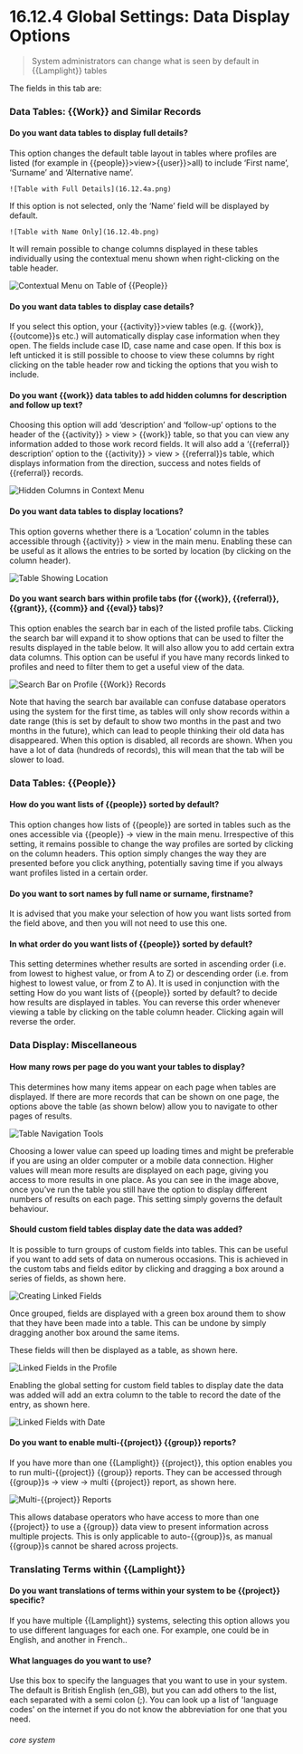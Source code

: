 # 16.12.4 <i class="fas fa-tools"></i> Global Settings: Data Display Options

> System administrators can change what is seen by default in {{Lamplight}} tables



The fields in this tab are:

### Data Tables: {{Work}} and Similar Records

#### Do you want data tables to display full details?

   This option changes the default table layout in tables where profiles are listed (for example in {{people}}>view>{{user}}>all) to include ‘First name’, ‘Surname’ and ‘Alternative name’.
 
    ![Table with Full Details](16.12.4a.png)
    
   If this option is not selected, only the ‘Name’ field will be displayed by default.
        
    ![Table with Name Only](16.12.4b.png)
 
   It will remain possible to change columns displayed in these tables individually using the contextual menu shown when right-clicking on the table header.
   
   ![Contextual Menu on Table of {{People}}](16.12.4c.png)
   
 
#### Do you want data tables to display case details?

   If you select this option, your {{activity}}>view tables (e.g. {{work}}, {{outcome}}s etc.) will automatically display case information when they open. The fields include case ID, case name and case open. If this box is left unticked it is still possible to choose to view these columns by right clicking on the table header row and ticking the options that you wish to include.

#### Do you want {{work}} data tables to add hidden columns for description and follow up text?

  Choosing this option will add ‘description’ and ‘follow-up’ options to the header of the {{activity}} > view > {{work}} table, so that you can view any information added to those work record fields. It will also add a ‘{{referral}} description’ option to the {{activity}} > view > {{referral}}s table, which displays information from the direction, success and notes fields of {{referral}} records.
  
  ![Hidden Columns in Context Menu](16.12.4d.png)
 
#### Do you want data tables to display locations?

  This option governs whether there is a ‘Location’ column in the tables accessible through {{activity}} > view in the main menu. Enabling these can be useful as it allows the entries to be sorted by location (by clicking on the column header).
  
  ![Table Showing Location](16.12.4e.png)
 
#### Do you want search bars within profile tabs (for {{work}}, {{referral}}, {{grant}}, {{comm}} and {{eval}} tabs)?

   This option enables the search bar in each of the listed profile tabs. Clicking the search bar will expand it to show options that can be used to filter the results displayed in the table below. It will also allow you to add certain extra data columns. This option can be useful if you have many records linked to profiles and need to filter them to get a useful view of the data.
   
   ![Search Bar on Profile {{Work}} Records](16.12.4f.png)
 
   Note that having the search bar available can confuse database operators using the system for the first time, as tables will only show records within a date range (this is set by default to show two months in the past and two months in the future), which can lead to people thinking their old data has disappeared. When this option is disabled, all records are shown.  When you have a lot of data (hundreds of records), this will mean that the tab will be slower to load.


### Data Tables: {{People}}

#### How do you want lists of {{people}} sorted by default?

   This option changes how lists of {{people}} are sorted in tables such as the ones accessible via {{people}} -> view in the main menu. Irrespective of this setting, it remains possible to change the way profiles are sorted by clicking on the column headers. This option simply changes the way they are presented before you click anything, potentially saving time if you always want profiles listed in a certain order.
   
#### Do you want to sort names by full name or surname, firstname?

   It is advised that you make your selection of how you want lists sorted from the field above, and then you will not need to use this one.

#### In what order do you want lists of {{people}} sorted by default?

   This setting determines whether results are sorted in ascending order (i.e. from lowest to highest value, or from A to Z) or descending order (i.e. from highest to lowest value, or from Z to A). It is used in conjunction with the setting How do you want lists of {{people}} sorted by default? to decide how results are displayed in tables. You can reverse this order whenever viewing a table by clicking on the table column header. Clicking again will reverse the order.
   
### Data Display: Miscellaneous

#### How many rows per page do you want your tables to display?

   This determines how many items appear on each page when tables are displayed. If there are more records that can be shown on one page, the options above the table (as shown below) allow you to navigate to other pages of results.
   
   ![Table Navigation Tools](16.12.4g.png)
 
   Choosing a lower value can speed up loading times and might be preferable if you are using an older computer or a mobile data connection. Higher values will mean more results are displayed on each page, giving you access to more results in one place.
As you can see in the image above, once you’ve run the table you still have the option to display different numbers of results on each page. This setting simply governs the default behaviour.

#### Should custom field tables display date the data was added?

   It is possible to turn groups of custom fields into tables. This can be useful if you want to add sets of data on numerous occasions. This is achieved in the custom tabs and fields editor by clicking and dragging a box around a series of fields, as shown here.
   
   ![Creating Linked Fields](16.12.4h.png)
  
   Once grouped, fields are displayed with a green box around them to show that they have been made into a table. This can be undone by simply dragging another box around the same items.
   
   These fields will then be displayed as a table, as shown here.
   
   ![Linked Fields in the Profile](16.12.4i.png)
 
   Enabling the global setting for custom field tables to display date the data was added will add an extra column to the table to record the date of the entry, as shown here.
   
   ![Linked Fields with Date](16.12.4j.png)
 
#### Do you want to enable multi-{{project}} {{group}} reports?
  
   If you have more than one {{Lamplight}} {{project}}, this option enables you to run multi-{{project}} {{group}} reports. They can be accessed through {{group}}s -> view -> multi {{project}} report, as shown here.
   
   ![Multi-{{project}} Reports](16.12.4k.png)
 
   This allows database operators who have access to more than one {{project}} to use a {{group}} data view to present information across multiple projects. This is only applicable to auto-{{group}}s, as manual {{group}}s cannot be shared across projects.

### Translating Terms within {{Lamplight}}

#### Do you want translations of terms within your system to be {{project}} specific?

   If you have multiple {{Lamplight}} systems, selecting this option allows you to use different languages for each one. For example, one could be in English, and another in French..
   
#### What languages do you want to use?

   Use this box to specify the languages that you want to use in your system. The default is British English (en_GB), but you can add others to the list, each separated with a semi colon (;). You can look up a list of 'language codes' on the internet if you do not know the abbreviation for one that you need.



###### core system
